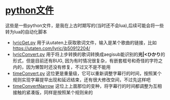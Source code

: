 # [python文件](../../python/)  
这些是一些python文件，是我在上古时期写的(当时还不会lua),后续可能会将一些转为lua的自动化脚本
- [lyricGet.py](../../python/lyricGet.py) 用于从utaten上获取歌词文件，输入是某个歌曲的链接，比如 https://utaten.com/lyric/jb50912204/  
- [lyricConvert.py](../../python/lyricConvert.py) 用于将上步转换的歌词转换成aegisub能识别的**光|<ひかり**的形式，但是目前还有BUG, 因为有时情况很复杂，有嵌套框号和奇怪的字符之内的，因为懒暂时还没有修复，不过又不是不能用  
- [timeConvert.py](../../python/timeConvert.py) 这位更是重量级，它可以重新调整字幕行的时间，按照某个规则实现字幕提早出现和延迟结束，还有很大修改空间，不过先这样吧  
- [timeConvertNarrow](../../python/timeConvertNarrow.py) 这位上上面那位的变种，将字幕行的时间都调整为互相接触的紧凑版，同样是按照某个规则来的   
